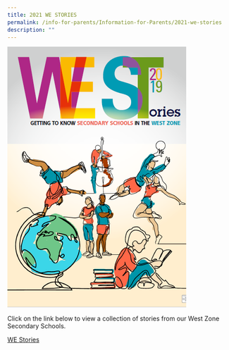 ```yaml
---
title: 2021 WE STORIES
permalink: /info-for-parents/Information-for-Parents/2021-we-stories
description: ""
---
```



![](/images/westories.png)

Click on the link below to view a collection of stories from our West Zone Secondary Schools.

[WE Stories](http://we%20stories/)